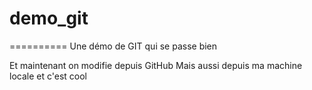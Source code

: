 # demo_git
==========
Une démo de GIT qui se passe bien

Et maintenant on modifie depuis GitHub
Mais aussi depuis ma machine locale et c'est cool
